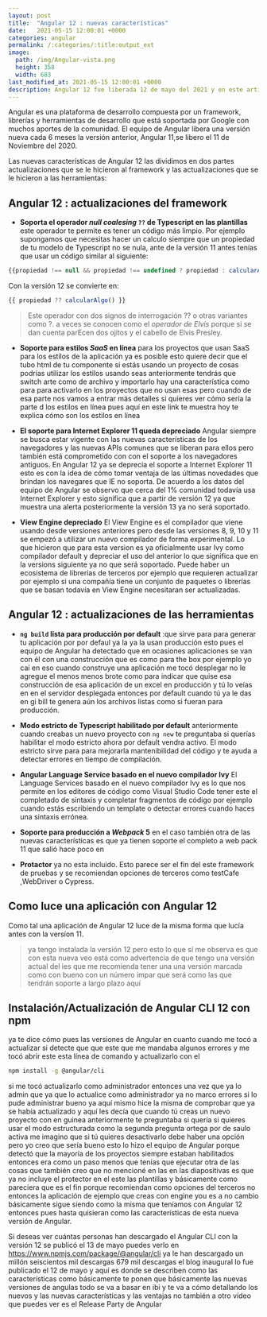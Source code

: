 ```yaml
---
layout: post
title:  "Angular 12 : nuevas características"
date:   2021-05-15 12:00:01 +0000
categories: angular
permalink: /:categories/:title:output_ext
image:
  path: /img/Angular-vista.png
  height: 358
  width: 683
last_modified_at: 2021-05-15 12:00:01 +0000
description: Angular 12 fue liberada 12 de mayo del 2021 y en este articulo traemos las últimas novedades que trae la versión nueva.
---
```


Angular es una plataforma de desarrollo compuesta por un framework, librerías y herramientas de desarrollo que está soportada por Google con muchos aportes de la comunidad. El equipo de Angular libera una versión nueva cada 6 meses la versión anterior, Angular 11,se libero el 11 de Noviembre del 2020.

Las nuevas características de Angular 12 las dividimos en dos partes actualizaciones que se le hicieron al framework y las actualizaciones que se le hicieron a las herramientas:

## Angular 12 : actualizaciones del framework  

* __Soporta el operador _null coalesing_ `??` de Typescript en las plantillas__ este operador te permite es tener un código más limpio. Por ejemplo supongamos que necesitas hacer un calculo siempre que un propiedad de tu modelo de Typescript no se nula, ante de la versión 11 antes tenías que usar un código similar al siguiente:

```ts
{{propiedad !== null && propiedad !== undefined ? propiedad : calcularAlgo() }}
```

Con la versión 12 se convierte en:

```ts
{{ propiedad ?? calcularAlgo() }}
```

> Este operador con dos signos de interrogación  ?? o otras variantes como ?. a veces se conocen como el _operador de Elvis_ porque si se dan cuenta parEcen dos ojitos y el cabello de Elvis Presley.

* __Soporte para estilos _SaaS_ en línea__ para los proyectos que usan SaaS para los estilos de la aplicación ya es posible  esto quiere decir que el tubo html de tu componente si estás usando un proyecto de cosas podrías utilizar los estilos usando seas anteriormente tendrás que switch arte como de archivo y importarlo hay una característica como para para activarlo en los proyectos que no usan esas pero cuando de esa parte nos vamos a entrar más detalles si quieres ver cómo sería la parte d los estilos en línea pues aquí en este link te muestra hoy te explica cómo son los estilos en línea

* __El soporte para Internet Explorer 11 queda depreciado__ Angular siempre se busca estar vigente con las nuevas características de los navegadores y las nuevas APIs comunes que se liberan para ellos pero también está comprometido con con el soporte a los navegadores antiguos. En Angular 12  ya se deprecia el soporte a Internet Explorer 11 esto es con la idea de cómo tomar ventaja de las últimas novedades que brindan los navegares que IE no soporta. De acuerdo a los datos del equipo de Angular se observo que cerca del 1% comunidad todavía usa Internet Explorer y esto significa que a partir de versión 12 ya que muestra una alerta posteriormente la versión 13 ya no será soportado.

* __View Engine depreciado__  El View Engine es el compilador que viene usando desde versiones anteriores pero desde las versiones 8, 9, 10 y 11 se empezó a utilizar un nuevo compilador de forma experimental. Lo que hicieron que para esta version es ya oficialmente usar Ivy como compilador default y depreciar el uso del anterior lo que significa que en la versions siguiente ya no que será soportado. Puede haber un ecosistema de  librerías de terceros por ejemplo que requieren actualizar por ejemplo si una compañía tiene un conjunto de paquetes o librerías que se basan todavía en View Engine necesitaran ser actualizadas.

## Angular 12 : actualizaciones de las herramientas

* __`ng build` lista para producción por default__ :que sirve para para generar tu aplicación por por defaul ya la ya la usan producción esto pues el equipo de Angular ha detectado que en ocasiones aplicaciones se van con él con una construcción que es como para the box por ejemplo yo caí en eso cuando construye una aplicación me tocó desplegar no le agregue el menos menos brote como para indicar que quise esa construcción de esa aplicación de un excel en producción y tú lo veías en en el servidor desplegada entonces por default cuando tú ya le das en gi bill te genera aún los archivos listas como si fueran para producción.

* __Modo estricto de Typescript habilitado por default__ anteriormente cuando creabas un nuevo proyecto con `ng new` te preguntaba si querías habilitar el modo estricto ahora por default vendra activo. El modo estricto sirve para para mejorarla mantenibilidad del código y te ayuda a detectar errores en tiempo de compilación.

* __Angular Language Service basado en el nuevo compilador Ivy__ El Language Services basado en el nuevo compilador Ivy es lo que nos permite en los editores de código como Visual Studio Code tener este el completado de sintaxis y completar fragmentos de código por ejemplo cuando estás escribiendo un template o detectar errores cuando haces una sintaxis errónea.

* __Soporte para producción a _Webpack_ 5__ en el caso también otra de las nuevas características es que ya tienen soporte el completo a web pack 11 que  salió hace poco en

* __Protactor__ ya no esta incluido. Esto parece ser el fin del este framework de pruebas y se recomiendan opciones de terceros como testCafe ,WebDriver o Cypress.

## Como luce una aplicación con Angular 12

Como tal una aplicación de Angular 12 luce de la misma forma que lucía antes con la versíon 11.

> ya tengo instalada la versión 12 pero esto lo que sí me observa es que con esta nueva veo está como advertencia de que tengo una versión actual del ies que me recomienda tener una una versión marcada como con bueno con un número impar que será como las que tendrán soporte a largo plazo aquí

## Instalación/Actualización de Angular CLI 12 con npm

ya te dice cómo pues las versiones de Angular en cuanto cuando me tocó a actualizar si detecte que que este que me mandaba algunos errores y me tocó abrir este esta línea de comando y actualizarlo con el

```bash
npm install -g @angular/cli
```

si me tocó actualizarlo como administrador entonces una vez que ya lo admin que ya que lo actualice como administrador ya no marco errores si lo pude administrar bueno ya aquí mismo hice la misma de comprobar que ya se había actualizado y aquí les decía que cuando tú creas un nuevo proyecto con en guinea anteriormente te preguntaba si quería si quieres usar el modo estructurada como la segunda pregunta ortega por de saulo activa me imagino que si tú quieres desactivarlo debe haber una opción pero yo creo que sería bueno esto lo hizo el equipo de Angular porque detectó que la mayoría de los proyectos siempre estaban habilitados entonces era como un paso menos que tenías que ejecutar otra de las cosas que también creo que no mencioné en las en las diapositivas es que ya no incluye el protector en el este las plantillas y básicamente como pareciera que es el fin porque recomiendan como opciones del terceros no entonces la aplicación de ejemplo que creas con engine you es a no cambio básicamente sigue siendo como la misma que teníamos con Angular 12 entonces pues hasta quisieran como las características de esta nueva versión de Angular.

Si deseas ver cuántas personas han descargado el Angular CLI con la versión 12 se publicó el 13 de mayo puedes verlo en https://www.npmjs.com/package/@angular/cli ya le han descargado un millón seiscientos mil descargas 679 mil descargas el blog inaugural lo fue publicado el 12 de mayo y aquí es donde se describen como las características como básicamente te ponen que básicamente las nuevas versiones de angulas todo se va a basar en ibi y te va a cómo detallando los nuevos y las nuevas características y las ventajas no también a otro vídeo que puedes ver es el Release Party de Angular
